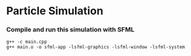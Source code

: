 # Particle Simulation

### Compile and run this simulation with SFML

```
g++ -c main.cpp
g++ main.o -o sfml-app -lsfml-graphics -lsfml-window -lsfml-system
```

